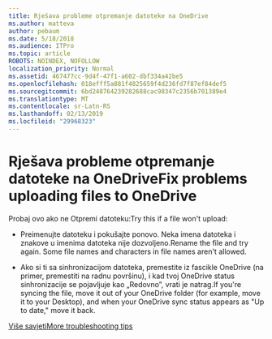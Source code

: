 ```yaml
---
title: Rješava probleme otpremanje datoteke na OneDrive
ms.author: matteva
author: pebaum
ms.date: 5/18/2018
ms.audience: ITPro
ms.topic: article
ROBOTS: NOINDEX, NOFOLLOW
localization_priority: Normal
ms.assetid: 467477cc-9d4f-47f1-a602-dbf334a42be5
ms.openlocfilehash: 018efff5a881f4825659f4d236fd7f87ef84def5
ms.sourcegitcommit: 6bd248764239282688cac98347c2356b701389e4
ms.translationtype: MT
ms.contentlocale: sr-Latn-RS
ms.lasthandoff: 02/13/2019
ms.locfileid: "29968323"
---
```

# <a name="fix-problems-uploading-files-to-onedrive"></a><span data-ttu-id="2024b-102">Rješava probleme otpremanje datoteke na OneDrive</span><span class="sxs-lookup"><span data-stu-id="2024b-102">Fix problems uploading files to OneDrive</span></span>

<span data-ttu-id="2024b-103">Probaj ovo ako ne Otpremi datoteku:</span><span class="sxs-lookup"><span data-stu-id="2024b-103">Try this if a file won't upload:</span></span>
  
- <span data-ttu-id="2024b-p101">Preimenujte datoteku i pokušajte ponovo. Neka imena datoteka i znakove u imenima datoteka nije dozvoljeno.</span><span class="sxs-lookup"><span data-stu-id="2024b-p101">Rename the file and try again. Some file names and characters in file names aren't allowed.</span></span> 
    
- <span data-ttu-id="2024b-106">Ako si ti sa sinhronizacijom datoteka, premestite iz fascikle OneDrive (na primer, premestiti na radnu površinu), i kad tvoj OneDrive status sinhronizacije se pojavljuje kao „Redovno”, vrati je natrag.</span><span class="sxs-lookup"><span data-stu-id="2024b-106">If you're syncing the file, move it out of your OneDrive folder (for example, move it to your Desktop), and when your OneDrive sync status appears as "Up to date," move it back.</span></span> 
    
[<span data-ttu-id="2024b-107">Više savjeti</span><span class="sxs-lookup"><span data-stu-id="2024b-107">More troubleshooting tips</span></span>](https://go.microsoft.com/fwlink/?linkid=873155)
  

